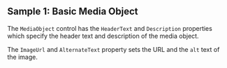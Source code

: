 ## Sample 1: Basic Media Object

The `MediaObject` control has the `HeaderText` and `Description` properties which specify the header text and description of the media object. 

The `ImageUrl` and `AlternateText` property sets the URL and the `alt` text of the image.



